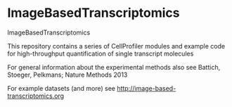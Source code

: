 # ImageBasedTranscriptomics
ImageBasedTranscriptomics

This repository contains a series of CellProfiler modules and example code for high-throughput quantification of single transcript molecules 

For general information about the experimental methods also see Battich, Stoeger, Pelkmans; Nature Methods 2013 

For example datasets (and more) see http://image-based-transcriptomics.org
